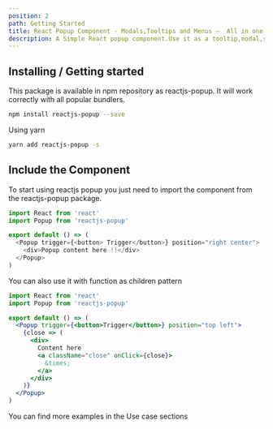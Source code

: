 ```yaml
---
position: 2
path: Getting Started
title: React Popup Component - Modals,Tooltips and Menus —  All in one
description: A Simple React popup component.Use it as a tooltip,modal,sub-menu and match more ...
---
```


## Installing / Getting started

This package is available in npm repository as reactjs-popup. It will work correctly with all popular bundlers.

```bash
npm install reactjs-popup --save
```

Using yarn

```bash
yarn add reactjs-popup -s
```

## Include the Component

To start using reactjs popup you just need to import the component from the reactjs-popup package.

```javascript
import React from 'react'
import Popup from 'reactjs-popup'

export default () => (
  <Popup trigger={<button> Trigger</button>} position="right center">
    <div>Popup content here !!</div>
  </Popup>
)
```

You can also use it with function as children pattern

```jsx
import React from 'react'
import Popup from 'reactjs-popup'

export default () => (
  <Popup trigger={<button>Trigger</button>} position="top left">
    {close => (
      <div>
        Content here
        <a className="close" onClick={close}>
          &times;
        </a>
      </div>
    )}
  </Popup>
)
```

You can find more examples in the Use case sections
